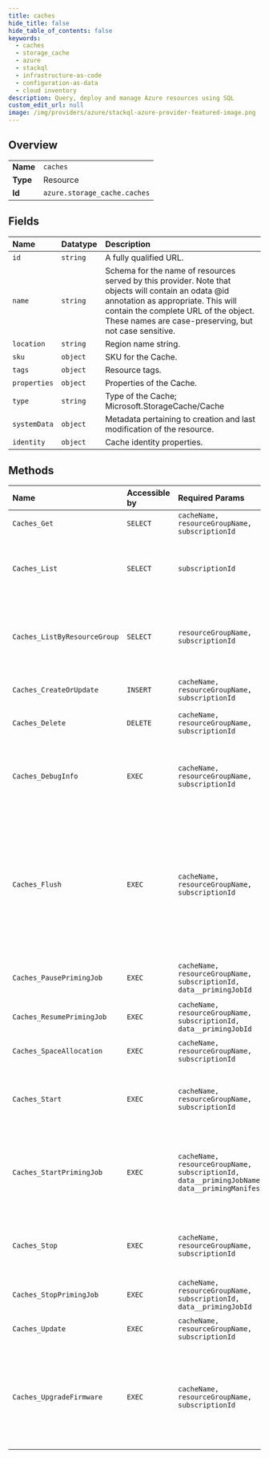 ```yaml
---
title: caches
hide_title: false
hide_table_of_contents: false
keywords:
  - caches
  - storage_cache
  - azure    
  - stackql
  - infrastructure-as-code
  - configuration-as-data
  - cloud inventory
description: Query, deploy and manage Azure resources using SQL
custom_edit_url: null
image: /img/providers/azure/stackql-azure-provider-featured-image.png
---
```

  
    

## Overview
<table><tbody>
<tr><td><b>Name</b></td><td><code>caches</code></td></tr>
<tr><td><b>Type</b></td><td>Resource</td></tr>
<tr><td><b>Id</b></td><td><code>azure.storage_cache.caches</code></td></tr>
</tbody></table>

## Fields
| Name | Datatype | Description |
|:-----|:---------|:------------|
| `id` | `string` | A fully qualified URL. |
| `name` | `string` | Schema for the name of resources served by this provider. Note that objects will contain an odata @id annotation as appropriate. This will contain the complete URL of the object. These names are case-preserving, but not case sensitive. |
| `location` | `string` | Region name string. |
| `sku` | `object` | SKU for the Cache. |
| `tags` | `object` | Resource tags. |
| `properties` | `object` | Properties of the Cache. |
| `type` | `string` | Type of the Cache; Microsoft.StorageCache/Cache |
| `systemData` | `object` | Metadata pertaining to creation and last modification of the resource. |
| `identity` | `object` | Cache identity properties. |
## Methods
| Name | Accessible by | Required Params | Description |
|:-----|:--------------|:----------------|:------------|
| `Caches_Get` | `SELECT` | `cacheName, resourceGroupName, subscriptionId` | Returns a Cache. |
| `Caches_List` | `SELECT` | `subscriptionId` | Returns all Caches the user has access to under a subscription. |
| `Caches_ListByResourceGroup` | `SELECT` | `resourceGroupName, subscriptionId` | Returns all Caches the user has access to under a resource group. |
| `Caches_CreateOrUpdate` | `INSERT` | `cacheName, resourceGroupName, subscriptionId` | Create or update a Cache. |
| `Caches_Delete` | `DELETE` | `cacheName, resourceGroupName, subscriptionId` | Schedules a Cache for deletion. |
| `Caches_DebugInfo` | `EXEC` | `cacheName, resourceGroupName, subscriptionId` | Tells a Cache to write generate debug info for support to process. |
| `Caches_Flush` | `EXEC` | `cacheName, resourceGroupName, subscriptionId` | Tells a Cache to write all dirty data to the Storage Target(s). During the flush, clients will see errors returned until the flush is complete. |
| `Caches_PausePrimingJob` | `EXEC` | `cacheName, resourceGroupName, subscriptionId, data__primingJobId` | Schedule a priming job to be paused. |
| `Caches_ResumePrimingJob` | `EXEC` | `cacheName, resourceGroupName, subscriptionId, data__primingJobId` | Resumes a paused priming job. |
| `Caches_SpaceAllocation` | `EXEC` | `cacheName, resourceGroupName, subscriptionId` | Update cache space allocation. |
| `Caches_Start` | `EXEC` | `cacheName, resourceGroupName, subscriptionId` | Tells a Stopped state Cache to transition to Active state. |
| `Caches_StartPrimingJob` | `EXEC` | `cacheName, resourceGroupName, subscriptionId, data__primingJobName, data__primingManifestUrl` | Create a priming job. This operation is only allowed when the cache is healthy. |
| `Caches_Stop` | `EXEC` | `cacheName, resourceGroupName, subscriptionId` | Tells an Active Cache to transition to Stopped state. |
| `Caches_StopPrimingJob` | `EXEC` | `cacheName, resourceGroupName, subscriptionId, data__primingJobId` | Schedule a priming job for deletion. |
| `Caches_Update` | `EXEC` | `cacheName, resourceGroupName, subscriptionId` | Update a Cache instance. |
| `Caches_UpgradeFirmware` | `EXEC` | `cacheName, resourceGroupName, subscriptionId` | Upgrade a Cache's firmware if a new version is available. Otherwise, this operation has no effect. |
